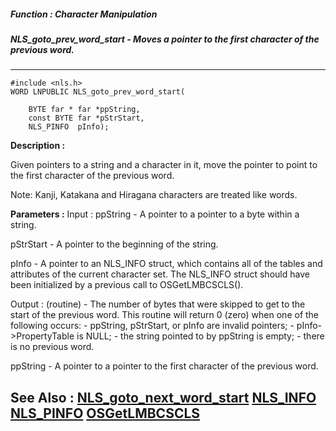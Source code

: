 ##### Function : Character Manipulation
##### NLS_goto_prev_word_start - Moves a pointer to the first character of the previous word.
---
```
#include <nls.h>
WORD LNPUBLIC NLS_goto_prev_word_start(

	BYTE far * far *ppString,
	const BYTE far *pStrStart,
	NLS_PINFO  pInfo);
```
**Description :**

Given pointers to a string and a character in it, move the pointer to point to 
the first character of the previous word.

Note: Kanji, Katakana and Hiragana characters are treated like words.

**Parameters :**
Input :
ppString  -  A pointer to a pointer to a byte within a string.

pStrStart  -  A pointer to the beginning of the string.

pInfo  -  A pointer to an NLS_INFO struct, which contains all of the tables and attributes of the current character set. The NLS_INFO struct should have been initialized by a previous call to OSGetLMBCSCLS().

Output :
(routine)  -  The  number of bytes that were skipped to get to the start of the previous word. This routine will return 0 (zero) when one of the following occurs:
     - ppString, pStrStart, or pInfo are invalid pointers;
     - pInfo->PropertyTable is NULL;
     - the string pointed to by ppString is empty;
     - there is no previous word.


ppString  -  A pointer to a pointer to the first character of the previous word.


**See Also :**
[NLS_goto_next_word_start](/reference/Func/NLS_goto_next_word_start)
[NLS_INFO](/reference/Data/NLS_INFO)
[NLS_PINFO](/reference/Data/NLS_PINFO)
[OSGetLMBCSCLS](/reference/Func/OSGetLMBCSCLS)
---
